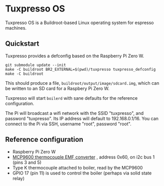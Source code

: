 # Tuxpresso OS
Tuxpresso OS is a Buildroot-based Linux operating system for espresso machines.

## Quickstart
Tuxpresso provides a defconfig based on the Raspberry Pi Zero W.

    git submodule update --init
    make -C buildroot BR2_EXTERNAL=$(pwd)/tuxpresso tuxpresso_defconfig
    make -C buildroot

This should produce a file, `buildroot/output/image/sdcard.img`, which can be written to an SD card for a Raspbery Pi Zero W.

Tuxpresso will start `boilerd` with sane defaults for the reference configuration.

The Pi will broadcast a wifi network with the SSID "tuxpresso", and password "tuxpresso".
Its IP address will default to 192.168.0.1/16.
You can connect to the Pi via SSH, username "root", password "root".

## Reference configuration
* Raspberry Pi Zero W
* [MCP9600 thermocouple EMF converter](https://www.sparkfun.com/products/16294) , address 0x60, on i2c bus 1 (pins 3 and 5)
* Type K thermocouple attached to boiler, read by the MCP9600
* GPIO 17 (pin 11) is used to control the boiler (perhaps via solid state relay)
